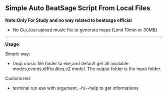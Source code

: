 ## Simple Auto BeatSage Script From Local Files ##
**Note:Only For Study and no way related to beatsage official**

- No Gui,Just upload music file to generate maps (Limit 10min or 30MB)

---------------------
**Usage**:

Simple way:

- Drop music file folder to exe,and default get all available modes,events,difficulties,v2 model. The output folder is the input folder.

Customized:

- terminal run exe with argument, -h/--help to get informations
